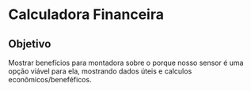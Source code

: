 # Calculadora Financeira

## Objetivo
Mostrar benefícios para montadora sobre o porque nosso sensor é uma opção viável para ela, mostrando dados úteis e calculos econômicos/beneféficos.
